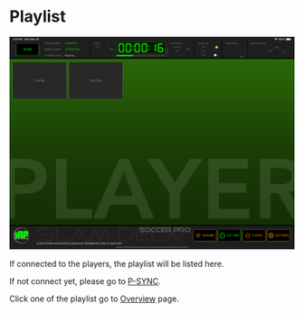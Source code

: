 # Playlist

![Playlist](playlist.png)

If connected to the players, the playlist will be listed here.

If not connect yet, please go to [P-SYNC](player-sync.md).

Click one of the playlist go to [Overview](overview.md) page.
